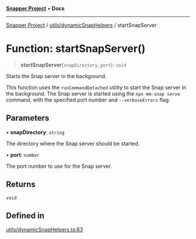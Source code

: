 [**Snapper Project**](../../../README.md) • **Docs**

***

[Snapper Project](../../../README.md) / [utils/dynamicSnapHelpers](../README.md) / startSnapServer

# Function: startSnapServer()

> **startSnapServer**(`snapDirectory`, `port`): `void`

Starts the Snap server in the background.

This function uses the `runCommandDetached` utility to start the Snap server
in the background. The Snap server is started using the `npx mm-snap serve`
command, with the specified port number and `--verboseErrors` flag.

## Parameters

• **snapDirectory**: `string`

The directory where the Snap server should be started.

• **port**: `number`

The port number to use for the Snap server.

## Returns

`void`

## Defined in

[utils/dynamicSnapHelpers.ts:63](https://github.com/asifqatar/Snapper/blob/745a7dc53ba74a10939f2917619e05af16a1385f/utils/dynamicSnapHelpers.ts#L63)
